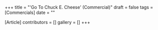 +++
title = "'Go To Chuck E. Cheese' (Commercial)"
draft = false
tags = [Commercials]
date = ""

[Article]
contributors = []
gallery = []
+++